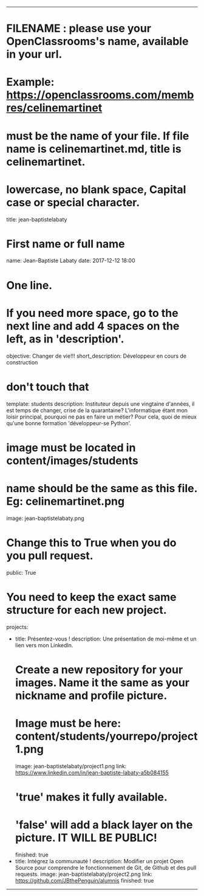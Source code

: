 ---

# FILENAME : please use your OpenClassrooms's name, available in your url.
# Example: https://openclassrooms.com/membres/celinemartinet
# must be the name of your file. If file name is celinemartinet.md, title is celinemartinet.
# lowercase, no blank space, Capital case or special character.
title: jean-baptistelabaty

# First name or full name
name: Jean-Baptiste Labaty
date: 2017-12-12 18:00

# One line.
# If you need more space, go to the next line and add 4 spaces on the left, as in 'description'.
objective: Changer de vie!!!
short_description: Développeur en cours de construction 

# don't touch that
template: students
description:
    Instituteur depuis une vingtaine d'années, il est temps de changer, crise de la quarantaine?
    L'informatique étant mon loisir principal, pourquoi ne pas en faire un métier?
    Pour cela, quoi de mieux qu'une bonne formation 'développeur-se Python'.

# image must be located in content/images/students
# name should be the same as this file. Eg: celinemartinet.png
image: jean-baptistelabaty.png

# Change this to True when you do you pull request.
public: True

# You need to keep the exact same structure for each new project.
projects:
  - title: Présentez-vous !
    description: Une présentation de moi-même et un lien vers mon LinkedIn.
    # Create a new repository for your images. Name it the same as your nickname and profile picture.
    # Image must be here: content/students/yourrepo/project1.png
    image: jean-baptistelabaty/project1.png
    link: https://www.linkedin.com/in/jean-baptiste-labaty-a5b084155
    # 'true' makes it fully available.
    # 'false' will add a black layer on the picture. IT WILL BE PUBLIC!
    finished: true
  - title: Intégrez la communauté !
    description: Modifier un projet Open Source pour comprendre le fonctionnement de Git, de Github et des pull requests. 
    image: jean-baptistelabaty/project2.png
    link: https://github.com/JBthePenguin/alumnis
    finished: true
---